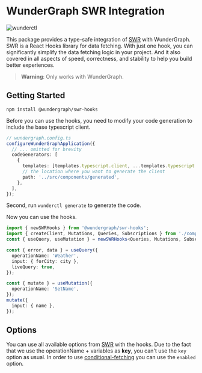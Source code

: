 # WunderGraph SWR Integration

![wunderctl](https://img.shields.io/npm/v/@wundergraph/swr-hooks.svg)

This package provides a type-safe integration of [SWR](https://swr.vercel.app/) with WunderGraph.
SWR is a React Hooks library for data fetching. With just one hook, you can significantly simplify the data fetching logic in your project. And it also covered in all aspects of speed, correctness, and stability to help you build better experiences.

> **Warning**: Only works with WunderGraph.

## Getting Started

```shell
npm install @wundergraph/swr-hooks
```

Before you can use the hooks, you need to modify your code generation to include the base typescript client.

```typescript
// wundergraph.config.ts
configureWunderGraphApplication({
  // ... omitted for brevity
  codeGenerators: [
    {
      templates: [templates.typescript.client, ...templates.typescript.models],
      // the location where you want to generate the client
      path: '../src/components/generated',
    },
  ],
});
```

Second, run `wunderctl generate` to generate the code.

Now you can use the hooks.

```ts
import { newSWRHooks } from '@wundergraph/swr-hooks';
import { createClient, Mutations, Queries, Subscriptions } from './components/generated/client';
const { useQuery, useMutation } = newSWRHooks<Queries, Mutations, Subscriptions>(createClient());

const { error, data } = useQuery({
  operationName: 'Weather',
  input: { forCity: city },
  liveQuery: true,
});

const { mutate } = useMutation({
  operationName: 'SetName',
});
mutate({
  input: { name },
});
```

## Options

You can use all available options from [SWR](https://swr.vercel.app/docs/options) with the hooks.
Due to the fact that we use the operationName + variables as **key**, you can't use the `key` option as usual.
In order to use [conditional-fetching](https://swr.vercel.app/docs/conditional-fetching) you can use the `enabled` option.
